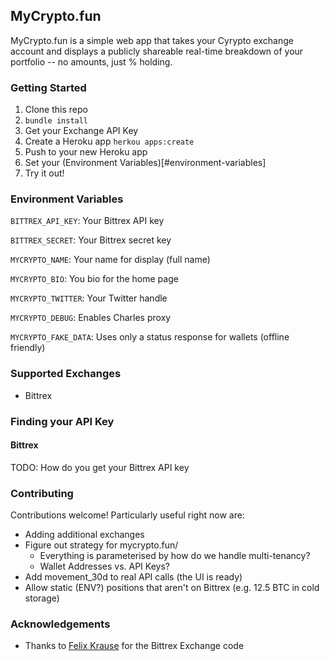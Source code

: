 ## MyCrypto.fun

MyCrypto.fun is a simple web app that takes your Cyrypto exchange account and displays a publicly shareable real-time breakdown of your portfolio -- no amounts, just % holding.

### Getting Started
1. Clone this repo
2. `bundle install`
3. Get your Exchange API Key
4. Create a Heroku app `herkou apps:create`
5. Push to your new Heroku app
6. Set your (Environment Variables)[#environment-variables]
7. Try it out!

### Environment Variables
`BITTREX_API_KEY`: Your Bittrex API key

`BITTREX_SECRET`: Your Bittrex secret key

`MYCRYPTO_NAME`: Your name for display (full name)

`MYCRYPTO_BIO`: You bio for the home page

`MYCRYPTO_TWITTER`: Your Twitter handle

`MYCRYPTO_DEBUG`: Enables Charles proxy

`MYCRYPTO_FAKE_DATA`: Uses only a status response for wallets (offline friendly)

### Supported Exchanges
- Bittrex

### Finding your API Key

#### Bittrex
TODO: How do you get your Bittrex API key

### Contributing
Contributions welcome! Particularly useful right now are:

- Adding additional exchanges
- Figure out strategy for mycrypto.fun/
   - Everything is parameterised by how do we handle multi-tenancy?
   - Wallet Addresses vs. API Keys?
- Add movement_30d to real API calls (the UI is ready)
- Allow static (ENV?) positions that aren't on Bittrex (e.g. 12.5 BTC in cold storage)

### Acknowledgements
- Thanks to [Felix Krause](https://twitter.com/KrauseFx) for the Bittrex Exchange code
